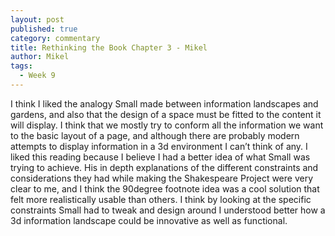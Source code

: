 ```yaml
---
layout: post
published: true
category: commentary
title: Rethinking the Book Chapter 3 - Mikel
author: Mikel
tags:
  - Week 9
---
```

I think I liked the analogy Small made between information landscapes and gardens, and also that the design of a space must be fitted to the content it will display. I think that we mostly try to conform all the information we want to the basic layout of a page, and although there are probably modern attempts to display information in a 3d environment I can’t think of any. I liked this reading because I believe I had a better idea of what Small was trying to achieve. His in depth explanations of the different constraints and considerations they had while making the Shakespeare Project were very clear to me, and I think the 90degree footnote idea was a cool solution that felt more realistically usable than others. I think by looking at the specific constraints Small had to tweak and design around I understood better how a 3d information landscape could be innovative as well as functional.
